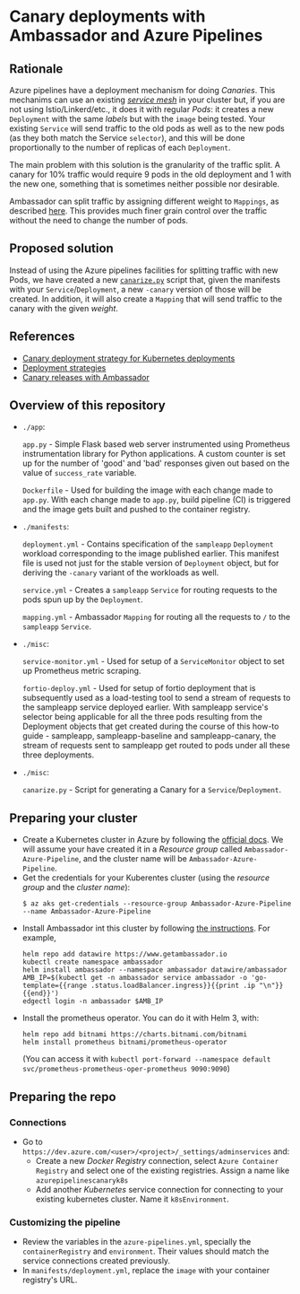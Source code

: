 # Canary deployments with Ambassador and Azure Pipelines

## Rationale

Azure pipelines have a deployment mechanism for doing _Canaries_. This mechanims can use
an existing [_service mesh_](https://smi-spec.io/) in your cluster but, if you are not using
Istio/Linkerd/etc., it does it with regular _Pods_: it creates a new `Deployment` with the same
_labels_ but with the `image` being tested. Your existing `Service` will send traffic to the
old pods as well as to the new pods (as they both match the Service `selector`), and this will
be done proportionally to the number of replicas of each `Deployment`.

The main problem with this solution is the granularity of the traffic split. A canary for 10%
traffic would require 9 pods in the old deployment and 1 with the new one, something that is
sometimes neither possible nor desirable.

Ambassador can split traffic by assigning different weight to `Mappings`, as described
[here](https://www.getambassador.io/reference/canary/). This provides much finer grain
control over the traffic without the need to change the number of pods.

## Proposed solution

Instead of using the Azure pipelines facilities for splitting traffic with
new Pods, we have created a new [`canarize.py`](deploy/canarize.py) script that,
given the manifests with your `Service`/`Deployment`, a new `-canary` version of
those will be created. In addition, it will also create a `Mapping` that will send
traffic to the canary with the given _weight_.

## References

- [Canary deployment strategy for Kubernetes deployments](https://github.com/MicrosoftDocs/vsts-docs/blob/fc69779032416f5fe783409d25d75be372732640/docs/pipelines/ecosystems/kubernetes/canary-demo.md)
- [Deployment strategies](https://github.com/microsoft/azure-pipelines-yaml/blob/master/design/deployment-strategies.md)
- [Canary releases with Ambassador](https://www.getambassador.io/reference/canary/)

## Overview of this repository

* `./app`:

  `app.py` - Simple Flask based web server instrumented using Prometheus instrumentation library for Python   applications. A custom counter is set up for the number of 'good' and 'bad' responses given out based on the value of `success_rate` variable.

  `Dockerfile` - Used for building the image with each change made to `app.py`. With each change made to
  `app.py`, build pipeline (CI) is triggered and the image gets built and pushed to the container registry.

* `./manifests`:

  `deployment.yml` - Contains specification of the `sampleapp` `Deployment` workload corresponding
  to the image published earlier. This manifest file is used not just for the stable version of
  `Deployment` object, but for deriving the `-canary` variant of the workloads as well.

  `service.yml` - Creates a `sampleapp` `Service` for routing requests to the pods spun up by the `Deployment`.

  `mapping.yml` - Ambassador `Mapping` for routing all the requests to `/` to the `sampleapp` `Service`.

* `./misc`:

  `service-monitor.yml` - Used for setup of a `ServiceMonitor` object to set up Prometheus metric scraping.

  `fortio-deploy.yml` - Used for setup of fortio deployment that is subsequently used as a
  load-testing tool to send a stream of requests to the sampleapp service deployed earlier.
  With sampleapp service's selector being applicable for all the three pods resulting from
  the Deployment objects that get created during the course of this how-to guide - sampleapp,
  sampleapp-baseline and sampleapp-canary, the stream of requests sent to sampleapp get
  routed to pods under all these three deployments.

* `./misc`:

  `canarize.py` - Script for generating a Canary for a `Service`/`Deployment`.

## Preparing your cluster

* Create a Kubernetes cluster in Azure by following the
  [official docs](https://docs.microsoft.com/en-us/azure/aks/kubernetes-walkthrough-portal).
  We will assume your have created it in a _Resource group_ called `Ambassador-Azure-Pipeline`,
  and the cluster name will be `Ambassador-Azure-Pipeline`.
* Get the credentials for your Kuberentes cluster (using the _resource group_ and the _cluster name_):
  ```shell script
  $ az aks get-credentials --resource-group Ambassador-Azure-Pipeline --name Ambassador-Azure-Pipeline
  ```
* Install Ambassador int this cluster by following [the instructions](https://www.getambassador.io/user-guide/install/). For example,
  ```shell script
  helm repo add datawire https://www.getambassador.io
  kubectl create namespace ambassador
  helm install ambassador --namespace ambassador datawire/ambassador
  AMB_IP=$(kubectl get -n ambassador service ambassador -o 'go-template={{range .status.loadBalancer.ingress}}{{print .ip "\n"}}{{end}}')
  edgectl login -n ambassador $AMB_IP
  ```
* Install the prometheus operator. You can do it with Helm 3, with:
  ```shell script
  helm repo add bitnami https://charts.bitnami.com/bitnami
  helm install prometheus bitnami/prometheus-operator
  ```
  (You can access it with `kubectl port-forward --namespace default svc/prometheus-prometheus-oper-prometheus 9090:9090`)

## Preparing the repo

### Connections

* Go to `https://dev.azure.com/<user>/<project>/_settings/adminservices` and:
  - Create a new _Docker Registry_ connection, select `Azure Container Registry` and select
    one of the existing registries. Assign a name like `azurepipelinescanaryk8s`
  - Add another _Kubernetes_ service connection for connecting to your existing
    kubernetes cluster. Name it `k8sEnvironment`.

### Customizing the pipeline

* Review the variables in the `azure-pipelines.yml`, specially the `containerRegistry` and `environment`.
  Their values should match the service connections created previously.
* In `manifests/deployment.yml`, replace the `image` with your container registry's URL.
